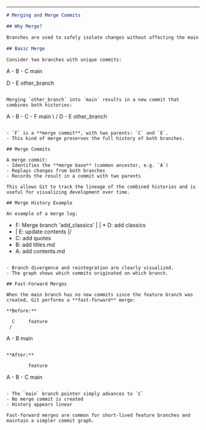 
---


```markdown
# Merging and Merge Commits

## Why Merge?

Branches are used to safely isolate changes without affecting the main branch. Once work on a branch is complete and stable, it's typically merged back into the main branch to integrate the changes.

## Basic Merge

Consider two branches with unique commits:

```

A - B - C    main

D - E  other\_branch

```

Merging `other_branch` into `main` results in a new commit that combines both histories:

```

A - B - C - F    main
\     /
D - E      other\_branch

```

- `F` is a **merge commit**, with two parents: `C` and `E`.
- This kind of merge preserves the full history of both branches.

## Merge Commits

A merge commit:
- Identifies the **merge base** (common ancestor, e.g. `A`)
- Replays changes from both branches
- Records the result in a commit with two parents

This allows Git to track the lineage of the combined histories and is useful for visualizing development over time.

## Merge History Example

An example of a merge log:

```

* F: Merge branch 'add\_classics'
  |
  \| \* D: add classics
* \| E: update contents
  |/
* C: add quotes
* B: add titles.md
* A: add contents.md

```

- Branch divergence and reintegration are clearly visualized.
- The graph shows which commits originated on which branch.

## Fast-Forward Merges

When the main branch has no new commits since the feature branch was created, Git performs a **fast-forward** merge:

**Before:**
```

```
  C     feature
 /
```

A - B       main

```

**After:**
```

```
        feature
```

A - B - C   main

```

- The `main` branch pointer simply advances to `C`
- No merge commit is created
- History appears linear

Fast-forward merges are common for short-lived feature branches and maintain a simpler commit graph.
```

